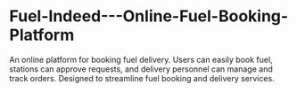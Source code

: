 # Fuel-Indeed---Online-Fuel-Booking-Platform
An online platform for booking fuel delivery. Users can easily book fuel, stations can approve requests, and delivery personnel can manage and track orders. Designed to streamline fuel booking and delivery services.
